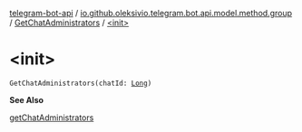 [telegram-bot-api](../../index.md) / [io.github.oleksivio.telegram.bot.api.model.method.group](../index.md) / [GetChatAdministrators](index.md) / [&lt;init&gt;](./-init-.md)

# &lt;init&gt;

`GetChatAdministrators(chatId: `[`Long`](https://kotlinlang.org/api/latest/jvm/stdlib/kotlin/-long/index.html)`)`

**See Also**

[getChatAdministrators](#)

